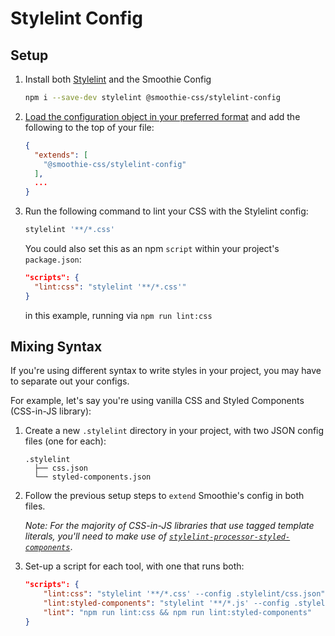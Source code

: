 # Stylelint Config

## Setup

1. Install both [Stylelint](https://stylelint.io/) and the Smoothie Config
    ```bash
    npm i --save-dev stylelint @smoothie-css/stylelint-config
    ```
2. [Load the configuration object in your preferred format](https://github.com/stylelint/stylelint/blob/master/docs/user-guide/configuration.md#configuration) and add the following to the top of your file:
    ```json
    {
      "extends": [
        "@smoothie-css/stylelint-config"
      ],
      ...
    }
    ```
3. Run the following command to lint your CSS with the Stylelint config:
    ```bash
    stylelint '**/*.css'
    ```
   You could also set this as an npm `script` within your project's `package.json`:
    ```json
    "scripts": {
      "lint:css": "stylelint '**/*.css'"
    }
    ```
    in this example, running via `npm run lint:css`

## Mixing Syntax

If you're using different syntax to write styles in your project, you may have to separate out your configs.

For example, let's say you're using vanilla CSS and Styled Components (CSS-in-JS library):

1. Create a new `.stylelint` directory in your project, with two JSON config files (one for each):
    ```
    .stylelint
      ├── css.json
      └── styled-components.json
    ```
2. Follow the previous setup steps to `extend` Smoothie's config in both files.

   _Note: For the majority of CSS-in-JS libraries  that use tagged template literals, you'll need to make use of [`stylelint-processor-styled-components`](https://github.com/stylelint/stylelint/blob/master/docs/user-guide/processors.md)_.
3. Set-up a script for each tool, with one that runs both:
    ```json
    "scripts": {
        "lint:css": "stylelint '**/*.css' --config .stylelint/css.json",
        "lint:styled-components": "stylelint '**/*.js' --config .stylelint/styled-components.json",
        "lint": "npm run lint:css && npm run lint:styled-components"
    }
    ```